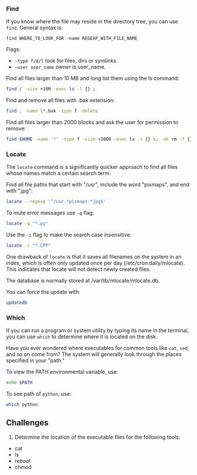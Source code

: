 ### Find

If you know where the file may reside in the directory tree, you can use <code>find</code>. General syntax is: 

    find WHERE_TO_LOOK_FOR -name REGEXP_WITH_FILE_NAME

Flags:

* <code>-type f/d/l</code> look for files, dirs or symlinks. 
* <code>-user user_name</code> owner is user_name.

Find all files larger than 10 MB and long list them using the ls command:

```bash
find / -size +10M -exec ls -l {} ;
```

Find and remove all files with .bak extension:

```bash
find . -name \*.bak -type f -delete
```

Find all files larger than 2000 blocks and ask the user for permission to remove:

```bash
find $HOME -name '*' -type f -size +2000 -exec ls -s {} \; -ok rm -f {} \;
```
### Locate

The <code>locate</code> command is a significantly quicker approach to find all files whose names match a certain search term.

Find all file paths that start with "/usr", include the word "pixmaps", and end with ".jpg":

```bash
locate --regexp '^/usr.*pixmaps.*jpg$'
```

To mute error messages use <code>-q</code> flag: 

```bash
locate -q "*.py"
```

Use the <code>-i</code> flag to make the search case insensitive:

```bash
locate -i "*.CPP"
```

One drawback of <code>locate</code> is that it saves all filenames on the system in an index, which is often only updated once per day (/etc/cron.daily/mlocate). This indicates that locate will not detect newly created files.

The database is normally stored at /var/lib/mlocate/mlocate.db.

You can force the update with:

```bash
updatedb
```

### Which
If you can run a program or system utility by typing its name in the terminal, you can use <code>which</code> to determine where it is located on the disk.

Have you ever wondered where executables for common tools like <code>cat</code>, <code>sed</code>, and so on come from? The system will generally look through the places specified in your "path."

To view the PATH environmental variable, use:

```bash
echo $PATH
```

To see path of <code>python</code>, use:

```bash
which python
```

## Challenges

1. Determine the location of the executable files for the following tools:
  - cat
  - ls
  - reboot
  - chmod
